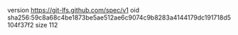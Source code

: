 version https://git-lfs.github.com/spec/v1
oid sha256:59c8a68c4be1873be5ae512ae6c9074c9b8283a4144179dc191718d5104f37f2
size 112
